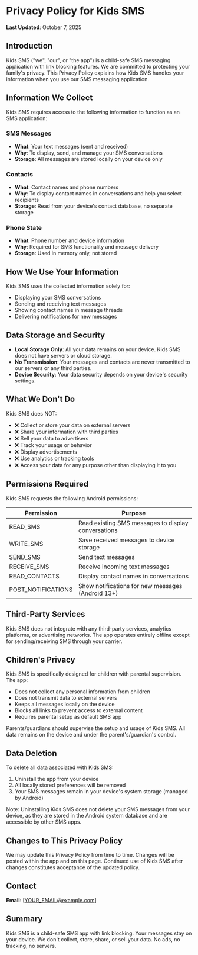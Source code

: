 # Privacy Policy for Kids SMS

**Last Updated**: October 7, 2025

## Introduction

Kids SMS ("we", "our", or "the app") is a child-safe SMS messaging application with link blocking features. We are committed to protecting your family's privacy. This Privacy Policy explains how Kids SMS handles your information when you use our SMS messaging application.

## Information We Collect

Kids SMS requires access to the following information to function as an SMS application:

### SMS Messages
- **What**: Your text messages (sent and received)
- **Why**: To display, send, and manage your SMS conversations
- **Storage**: All messages are stored locally on your device only

### Contacts
- **What**: Contact names and phone numbers
- **Why**: To display contact names in conversations and help you select recipients
- **Storage**: Read from your device's contact database, no separate storage

### Phone State
- **What**: Phone number and device information
- **Why**: Required for SMS functionality and message delivery
- **Storage**: Used in memory only, not stored

## How We Use Your Information

Kids SMS uses the collected information solely for:
- Displaying your SMS conversations
- Sending and receiving text messages
- Showing contact names in message threads
- Delivering notifications for new messages

## Data Storage and Security

- **Local Storage Only**: All your data remains on your device. Kids SMS does not have servers or cloud storage.
- **No Transmission**: Your messages and contacts are never transmitted to our servers or any third parties.
- **Device Security**: Your data security depends on your device's security settings.

## What We Don't Do

Kids SMS does NOT:
- ❌ Collect or store your data on external servers
- ❌ Share your information with third parties
- ❌ Sell your data to advertisers
- ❌ Track your usage or behavior
- ❌ Display advertisements
- ❌ Use analytics or tracking tools
- ❌ Access your data for any purpose other than displaying it to you

## Permissions Required

Kids SMS requests the following Android permissions:

| Permission | Purpose |
|------------|---------|
| READ_SMS | Read existing SMS messages to display conversations |
| WRITE_SMS | Save received messages to device storage |
| SEND_SMS | Send text messages |
| RECEIVE_SMS | Receive incoming text messages |
| READ_CONTACTS | Display contact names in conversations |
| POST_NOTIFICATIONS | Show notifications for new messages (Android 13+) |

## Third-Party Services

Kids SMS does not integrate with any third-party services, analytics platforms, or advertising networks. The app operates entirely offline except for sending/receiving SMS through your carrier.

## Children's Privacy

Kids SMS is specifically designed for children with parental supervision. The app:
- Does not collect any personal information from children
- Does not transmit data to external servers
- Keeps all messages locally on the device
- Blocks all links to prevent access to external content
- Requires parental setup as default SMS app

Parents/guardians should supervise the setup and usage of Kids SMS. All data remains on the device and under the parent's/guardian's control.

## Data Deletion

To delete all data associated with Kids SMS:
1. Uninstall the app from your device
2. All locally stored preferences will be removed
3. Your SMS messages remain in your device's system storage (managed by Android)

Note: Uninstalling Kids SMS does not delete your SMS messages from your device, as they are stored in the Android system database and are accessible by other SMS apps.

## Changes to This Privacy Policy

We may update this Privacy Policy from time to time. Changes will be posted within the app and on this page. Continued use of Kids SMS after changes constitutes acceptance of the updated policy.

## Contact

**Email**: [YOUR_EMAIL@example.com]

## Summary

Kids SMS is a child-safe SMS app with link blocking. Your messages stay on your device. We don't collect, store, share, or sell your data. No ads, no tracking, no servers.
